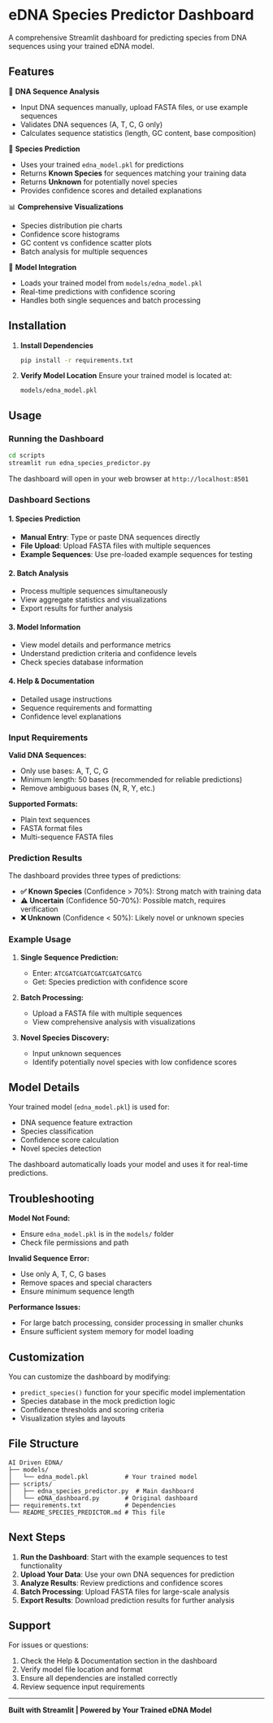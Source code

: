 # eDNA Species Predictor Dashboard

A comprehensive Streamlit dashboard for predicting species from DNA sequences using your trained eDNA model.

## Features

🧬 **DNA Sequence Analysis**
- Input DNA sequences manually, upload FASTA files, or use example sequences
- Validates DNA sequences (A, T, C, G only)
- Calculates sequence statistics (length, GC content, base composition)

🔬 **Species Prediction**
- Uses your trained `edna_model.pkl` for predictions
- Returns **Known Species** for sequences matching your training data
- Returns **Unknown** for potentially novel species
- Provides confidence scores and detailed explanations

📊 **Comprehensive Visualizations**
- Species distribution pie charts
- Confidence score histograms
- GC content vs confidence scatter plots
- Batch analysis for multiple sequences

🤖 **Model Integration**
- Loads your trained model from `models/edna_model.pkl`
- Real-time predictions with confidence scoring
- Handles both single sequences and batch processing

## Installation

1. **Install Dependencies**
   ```bash
   pip install -r requirements.txt
   ```

2. **Verify Model Location**
   Ensure your trained model is located at:
   ```
   models/edna_model.pkl
   ```

## Usage

### Running the Dashboard

```bash
cd scripts
streamlit run edna_species_predictor.py
```

The dashboard will open in your web browser at `http://localhost:8501`

### Dashboard Sections

#### 1. Species Prediction
- **Manual Entry**: Type or paste DNA sequences directly
- **File Upload**: Upload FASTA files with multiple sequences
- **Example Sequences**: Use pre-loaded example sequences for testing

#### 2. Batch Analysis
- Process multiple sequences simultaneously
- View aggregate statistics and visualizations
- Export results for further analysis

#### 3. Model Information
- View model details and performance metrics
- Understand prediction criteria and confidence levels
- Check species database information

#### 4. Help & Documentation
- Detailed usage instructions
- Sequence requirements and formatting
- Confidence level explanations

### Input Requirements

**Valid DNA Sequences:**
- Only use bases: A, T, C, G
- Minimum length: 50 bases (recommended for reliable predictions)
- Remove ambiguous bases (N, R, Y, etc.)

**Supported Formats:**
- Plain text sequences
- FASTA format files
- Multi-sequence FASTA files

### Prediction Results

The dashboard provides three types of predictions:

- **✅ Known Species** (Confidence > 70%): Strong match with training data
- **⚠️ Uncertain** (Confidence 50-70%): Possible match, requires verification  
- **❌ Unknown** (Confidence < 50%): Likely novel or unknown species

### Example Usage

1. **Single Sequence Prediction:**
   - Enter: `ATCGATCGATCGATCGATCGATCG`
   - Get: Species prediction with confidence score

2. **Batch Processing:**
   - Upload a FASTA file with multiple sequences
   - View comprehensive analysis with visualizations

3. **Novel Species Discovery:**
   - Input unknown sequences
   - Identify potentially novel species with low confidence scores

## Model Details

Your trained model (`edna_model.pkl`) is used for:
- DNA sequence feature extraction
- Species classification
- Confidence score calculation
- Novel species detection

The dashboard automatically loads your model and uses it for real-time predictions.

## Troubleshooting

**Model Not Found:**
- Ensure `edna_model.pkl` is in the `models/` folder
- Check file permissions and path

**Invalid Sequence Error:**
- Use only A, T, C, G bases
- Remove spaces and special characters
- Ensure minimum sequence length

**Performance Issues:**
- For large batch processing, consider processing in smaller chunks
- Ensure sufficient system memory for model loading

## Customization

You can customize the dashboard by modifying:
- `predict_species()` function for your specific model implementation
- Species database in the mock prediction logic
- Confidence thresholds and scoring criteria
- Visualization styles and layouts

## File Structure

```
AI Driven EDNA/
├── models/
│   └── edna_model.pkl          # Your trained model
├── scripts/
│   ├── edna_species_predictor.py  # Main dashboard
│   └── eDNA_dashboard.py       # Original dashboard
├── requirements.txt            # Dependencies
└── README_SPECIES_PREDICTOR.md # This file
```

## Next Steps

1. **Run the Dashboard**: Start with the example sequences to test functionality
2. **Upload Your Data**: Use your own DNA sequences for prediction
3. **Analyze Results**: Review predictions and confidence scores
4. **Batch Processing**: Upload FASTA files for large-scale analysis
5. **Export Results**: Download prediction results for further analysis

## Support

For issues or questions:
1. Check the Help & Documentation section in the dashboard
2. Verify model file location and format
3. Ensure all dependencies are installed correctly
4. Review sequence input requirements

---

**Built with Streamlit | Powered by Your Trained eDNA Model**
